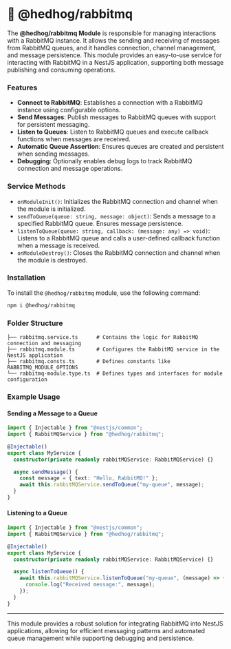 # 🦔 @hedhog/rabbitmq

The **@hedhog/rabbitmq Module** is responsible for managing interactions with a RabbitMQ instance. It allows the sending and receiving of messages from RabbitMQ queues, and it handles connection, channel management, and message persistence. This module provides an easy-to-use service for interacting with RabbitMQ in a NestJS application, supporting both message publishing and consuming operations.

### Features

- **Connect to RabbitMQ**: Establishes a connection with a RabbitMQ instance using configurable options.
- **Send Messages**: Publish messages to RabbitMQ queues with support for persistent messaging.
- **Listen to Queues**: Listen to RabbitMQ queues and execute callback functions when messages are received.
- **Automatic Queue Assertion**: Ensures queues are created and persistent when sending messages.
- **Debugging**: Optionally enables debug logs to track RabbitMQ connection and message operations.

### Service Methods

- `onModuleInit()`: Initializes the RabbitMQ connection and channel when the module is initialized.
- `sendToQueue(queue: string, message: object)`: Sends a message to a specified RabbitMQ queue. Ensures message persistence.
- `listenToQueue(queue: string, callback: (message: any) => void)`: Listens to a RabbitMQ queue and calls a user-defined callback function when a message is received.
- `onModuleDestroy()`: Closes the RabbitMQ connection and channel when the module is destroyed.

### Installation

To install the `@hedhog/rabbitmq` module, use the following command:

```bash
npm i @hedhog/rabbitmq
```

### Folder Structure

```plaintext
├── rabbitmq.service.ts      # Contains the logic for RabbitMQ connection and messaging
├── rabbitmq.module.ts       # Configures the RabbitMQ service in the NestJS application
├── rabbitmq.consts.ts       # Defines constants like RABBITMQ_MODULE_OPTIONS
└── rabbitmq-module.type.ts  # Defines types and interfaces for module configuration
```

### Example Usage

#### Sending a Message to a Queue

```typescript
import { Injectable } from "@nestjs/common";
import { RabbitMQService } from "@hedhog/rabbitmq";

@Injectable()
export class MyService {
  constructor(private readonly rabbitMQService: RabbitMQService) {}

  async sendMessage() {
    const message = { text: "Hello, RabbitMQ!" };
    await this.rabbitMQService.sendToQueue("my-queue", message);
  }
}
```

#### Listening to a Queue

```typescript
import { Injectable } from "@nestjs/common";
import { RabbitMQService } from "@hedhog/rabbitmq";

@Injectable()
export class MyService {
  constructor(private readonly rabbitMQService: RabbitMQService) {}

  async listenToQueue() {
    await this.rabbitMQService.listenToQueue("my-queue", (message) => {
      console.log("Received message:", message);
    });
  }
}
```

---

This module provides a robust solution for integrating RabbitMQ into NestJS applications, allowing for efficient messaging patterns and automated queue management while supporting debugging and persistence.
